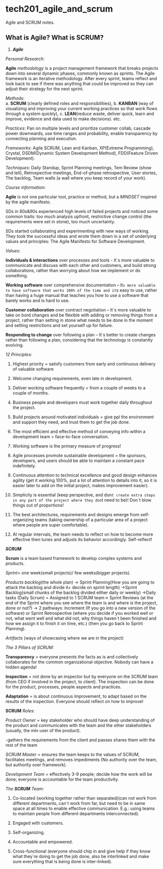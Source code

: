 # tech201_agile_and_scrum
Agile and SCRUM notes.

## What is Agile? What is SCRUM?

 

1. ***Agile***  

 

*Personal Research:* 

**Agile** *methodology* is a project management framework that breaks projects down into several dynamic phases, commonly known as sprints. The Agile framework is an iterative methodology. After every sprint, teams reflect and look back to see if there was anything that could be improved so they can adjust their strategy for the next sprint. 

*Methods*:  
a. **SCRUM** (clearly defined roles and responsibilities), 
b. **KANBAN** (way of visualizing and improving your current working practices so that work flows through a system quickly), 
c. **LEAN**(reduce waste, deliver quick, learn and improve, evidence and data used to make decisions).
etc.

*Practices*: Pan on multiple levels and prioritize customer collab, cascade power downwards, use time ranges and probability, enable transparency by connecting planning and execution. 

*Frameworks*: Agile SCRUM, Lean and Kanban, XP(Extreme Programming), Crystal, DSDM(Dynamic System Development Method), FDD(Feature Driven Development). 

*Techniques*: Daily Standup, Sprint Planning meetings, Tem Review (show and tell), Retrospective meetings, End-of-phase retrospective, User stories, The backlog, Team walls (a wall where you keep record of your work). 

 

 

*Course information:* 

**Agile** is not one particular tool, practice or method, but a *MINDSET* inspired by the agile manifesto.  

SDs in 80s&90s experienced high levels of failed projects and noticed some common traits: too much analysis upfront, restrictive change control (the requirements were set in stone), too much uncertainty. 

SDs started collaborating and experimenting with new ways of working. They took the successful ideas and wrote them down in a set of underlying values and principles: The Agile Manifesto for Software Development.   

 

*Values:*  

**Individuals & interactions** over processes and tools - It`s more valuable to communicate and discuss with each other and customers, and build strong collaborations, rather than worrying about how we implement or do something.  

**Working software** over comprehensive documentation – It`s more valuable to have software that works 100% of the time and it`s easy to use, rather than having a huge manual that teaches you how to use a software that barely works and is hard to use. 

**Customer collaboration** over contract negotiation – It`s more valuable to take on bord changes and be flexible with adding or removing things from a project, rather than setting in stone what needs to be done in the moment and setting restrictions and set yourself up for failure.  

**Responding to change** over following a plan – It`s better to create changes rather than following a plan, considering that the technology is constantly evolving. 

 

*12 Principles:*  

1. Highest priority = satisfy customers from early and continuous delivery of valuable software 

2. Welcome changing requirements, even late in development.  

3. Deliver working software frequently = from a couple of weeks to a couple of months. 

4. Business people and developers must work together daily throughout the project.  

5. Build projects around motivated individuals = give ppl the environment and support they need, and trust them to get the job done.  

6. The most efficient and effective method of conveying info within a development team = face-to-face conversation.  

7. Working software is the primary measure of progress! 

8. Agile processes promote sustainable development = the sponsors, developers, and users should be able to maintain a constant pace indefinitely.  

9. Continuous attention to technical excellence and good design enhances agility (get it working 100%, put a lot of attention to details into it, so it is easier later to add on the initial project, makes improvement easier).  

10. Simplicity is essential (keep perspective, and don`t create extra steps in any part of the project where they don`t need to be)! Don`t blow things out of proportions! 

11. The best architectures, requirements and designs emerge from self-organizing teams (taking ownership of a particular area of a project where people are super comfortable).  

12. At regular intervals, the team needs to reflect on how to become more effective then tunes and adjusts its behavior accordingly. Self-reflect! 

 

 

 

***SCRUM*** 

 

**Scrum** is a team based framework to develop complex systems and products.  

*Sprint*= one week(small projects)/ few weeks(bigger projects).  

*Products backlog*(the whole plan) -> Sprint Planning(How you are going to attack the backlog and divide it+ decide on sprint length) ->Sprint Backlog(small chunks of the backlog divided either daily or weekly) ->Daily tasks (Daily Scrum) = Assigned to 1 SCRUM team-> Sprint Reviews (at the end of the Sprint where you see where the team is and where is the project, done or not?) -> 2 pathways: Increment (If you go into a new version of the software) or Sprint Retrospective (where you decide if you worked well or not, what went well and what did not, why things haven`t been finished and how we assign it to finish it on time, etc.) (then you go back to Sprint Planning). 

*Artifacts*  (ways of showcasing where we are in the project) 

 

*The 3 Pillars of SCRUM:* 

**Transparency** = everyone presents the facts as is and collectively collaborates for the common organizational objective. Nobody can have a hidden agenda! 

**Inspection** = not done by an inspector but by everyone on the SCRUM team (from CEO if involved in the project, to client). The inspection can be done for the product, processes, people aspects and practices.  

**Adaptation** = is about continuous improvement, to adapt based on the results of the inspection. Everyone should reflect on how to improve! 

 

**SCRUM** *Roles*:  

*Product Owner* = key stakeholder who should have deep understanding of the product and communicates with the team and the other stakeholders (usually, the min user of the product).  

-gathers the requirements from the client and passes shares them with the rest of the team 

*SCRUM Master* = ensures the team keeps to the values of SCRUM, facilitates meetings, and removes impediments (No authority over the team, but authority over framework).   

*Development Team* = effectively 3-9 people; decide how the work will be done; everyone is accountable for the team productivity. 

 

 

 *The **SCRUM** Team:*  

1. Co-located (working together rather than separated)(can not work from different departments, can`t work from far, but need to be in same space at all times to enable effective communication. E.g.: using teams to maintain people from different departments interconnected). 

2. Engaged with customers.  

3. Self-organizing. 

4. Accountable and empowered. 

5. Cross-functional (everyone should chip in and give help if they know what they`re doing to get the job done, also be interlinked and make sure everything that is being done is inter-linked). 
